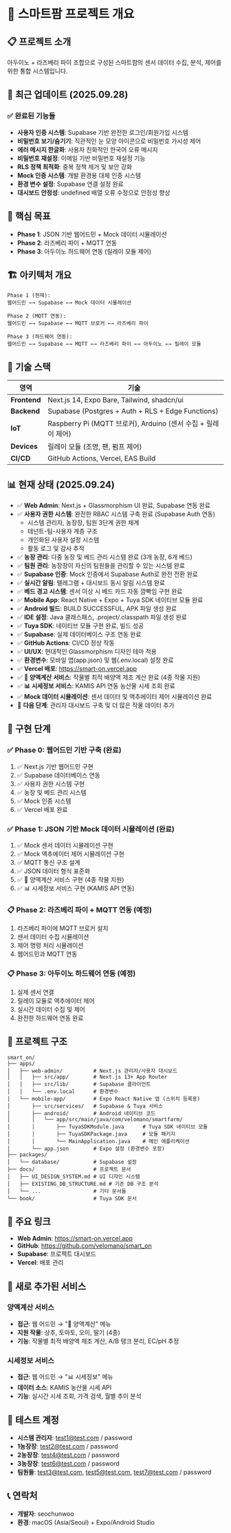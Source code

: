 # 🌱 스마트팜 프로젝트 개요

## 📋 프로젝트 소개

아두이노 + 라즈베리 파이 조합으로 구성된 스마트팜의 센서 데이터 수집, 분석, 제어를 위한 통합 시스템입니다.

## 🚀 최근 업데이트 (2025.09.28)

### ✅ 완료된 기능들
- **사용자 인증 시스템**: Supabase 기반 완전한 로그인/회원가입 시스템
- **비밀번호 보기/숨기기**: 직관적인 눈 모양 아이콘으로 비밀번호 가시성 제어
- **에러 메시지 한글화**: 사용자 친화적인 한국어 오류 메시지
- **비밀번호 재설정**: 이메일 기반 비밀번호 재설정 기능
- **RLS 정책 최적화**: 중복 정책 제거 및 보안 강화
- **Mock 인증 시스템**: 개발 환경용 대체 인증 시스템
- **환경 변수 설정**: Supabase 연결 설정 완료
- **대시보드 안정성**: undefined 배열 오류 수정으로 안정성 향상

## 🎯 핵심 목표

- **Phase 1**: JSON 기반 웹어드민 + Mock 데이터 시뮬레이션
- **Phase 2**: 라즈베리 파이 + MQTT 연동
- **Phase 3**: 아두이노 하드웨어 연동 (릴레이 모듈 제어)

## 🏗️ 아키텍처 개요

```
Phase 1 (현재):
웹어드민 ←→ Supabase ←→ Mock 데이터 시뮬레이션

Phase 2 (MQTT 연동):
웹어드민 ←→ Supabase ←→ MQTT 브로커 ←→ 라즈베리 파이

Phase 3 (하드웨어 연동):
웹어드민 ←→ Supabase ←→ MQTT ←→ 라즈베리 파이 ←→ 아두이노 ←→ 릴레이 모듈
```

## 🔧 기술 스택

| 영역 | 기술 |
|------|------|
| **Frontend** | Next.js 14, Expo Bare, Tailwind, shadcn/ui |
| **Backend** | Supabase (Postgres + Auth + RLS + Edge Functions) |
| **IoT** | Raspberry Pi (MQTT 브로커), Arduino (센서 수집 + 릴레이 제어) |
| **Devices** | 릴레이 모듈 (조명, 팬, 펌프 제어) |
| **CI/CD** | GitHub Actions, Vercel, EAS Build |

## 📊 현재 상태 (2025.09.24)

- ✅ **Web Admin**: Next.js + Glassmorphism UI 완료, Supabase 연동 완료
- ✅ **사용자 권한 시스템**: 완전한 RBAC 시스템 구축 완료 (Supabase Auth 연동)
  - 시스템 관리자, 농장장, 팀원 3단계 권한 체계
  - 테넌트-팀-사용자 계층 구조
  - 개인화된 사용자 설정 시스템
  - 활동 로그 및 감사 추적
- ✅ **농장 관리**: 다중 농장 및 베드 관리 시스템 완료 (3개 농장, 6개 베드)
- ✅ **팀원 관리**: 농장장이 자신의 팀원들을 관리할 수 있는 시스템 완료
- ✅ **Supabase 인증**: Mock 인증에서 Supabase Auth로 완전 전환 완료
- ✅ **실시간 알림**: 텔레그램 + 대시보드 동시 알림 시스템 완료
- ✅ **베드 경고 시스템**: 센서 이상 시 베드 카드 자동 깜빡임 구현 완료
- ✅ **Mobile App**: React Native + Expo + Tuya SDK 네이티브 모듈 완료
- ✅ **Android 빌드**: BUILD SUCCESSFUL, APK 파일 생성 완료
- ✅ **IDE 설정**: Java 클래스패스, .project/.classpath 파일 생성 완료
- ✅ **Tuya SDK**: 네이티브 모듈 구현 완료, 빌드 성공
- ✅ **Supabase**: 실제 데이터베이스 구조 연동 완료
- ✅ **GitHub Actions**: CI/CD 정상 작동
- ✅ **UI/UX**: 현대적인 Glassmorphism 디자인 테마 적용
- ✅ **환경변수**: 모바일 앱(app.json) 및 웹(.env.local) 설정 완료
- ✅ **Vercel 배포**: https://smart-on.vercel.app
- ✅ **🌱 양액계산 서비스**: 작물별 최적 배양액 제조 계산 완료 (4종 작물 지원)
- ✅ **📊 시세정보 서비스**: KAMIS API 연동 농산물 시세 조회 완료
- ✅ **Mock 데이터 시뮬레이션**: 센서 데이터 및 액추에이터 제어 시뮬레이션 완료
- 🚀 **다음 단계**: 관리자 대시보드 구축 및 더 많은 작물 데이터 추가

## 🚀 구현 단계

### ✅ Phase 0: 웹어드민 기반 구축 (완료)
1. ✅ Next.js 기반 웹어드민 구현
2. ✅ Supabase 데이터베이스 연동
3. ✅ 사용자 권한 시스템 구현
4. ✅ 농장 및 베드 관리 시스템
5. ✅ Mock 인증 시스템
6. ✅ Vercel 배포 완료

### ✅ Phase 1: JSON 기반 Mock 데이터 시뮬레이션 (완료)
1. ✅ Mock 센서 데이터 시뮬레이션 구현
2. ✅ Mock 액추에이터 제어 시뮬레이션 구현
3. ✅ MQTT 통신 구조 설계
4. ✅ JSON 데이터 형식 표준화
5. ✅ 🌱 양액계산 서비스 구현 (4종 작물 지원)
6. ✅ 📊 시세정보 서비스 구현 (KAMIS API 연동)

### 📋 Phase 2: 라즈베리 파이 + MQTT 연동 (예정)
1. 라즈베리 파이에 MQTT 브로커 설치
2. 센서 데이터 수집 시뮬레이션
3. 제어 명령 처리 시뮬레이션
4. 웹어드민과 MQTT 연동

### 📋 Phase 3: 아두이노 하드웨어 연동 (예정)
1. 실제 센서 연결
2. 릴레이 모듈로 액추에이터 제어
3. 실시간 데이터 수집 및 제어
4. 완전한 하드웨어 연동 완료

## 📁 프로젝트 구조

```
smart_on/
├── apps/
│   ├── web-admin/          # Next.js 관리자/사용자 대시보드
│   │   ├── src/app/        # Next.js 13+ App Router
│   │   ├── src/lib/        # Supabase 클라이언트
│   │   └── .env.local      # 환경변수
│   └── mobile-app/         # Expo React Native 앱 (스위치 등록용)
│       ├── src/services/   # Supabase & Tuya 서비스
│       ├── android/        # Android 네이티브 코드
│       │   └── app/src/main/java/com/velomano/smartfarm/
│       │       ├── TuyaSDKModule.java      # Tuya SDK 네이티브 모듈
│       │       ├── TuyaSDKPackage.java     # 모듈 패키지
│       │       └── MainApplication.java    # 메인 애플리케이션
│       └── app.json        # Expo 설정 (환경변수 포함)
├── packages/
│   └── database/           # Supabase 설정
├── docs/                   # 프로젝트 문서
│   ├── UI_DESIGN_SYSTEM.md # UI 디자인 시스템
│   ├── EXISTING_DB_STRUCTURE.md # 기존 DB 구조 분석
│   └── ...                 # 기타 문서들
└── book/                   # Tuya SDK 문서
```

## 🔗 주요 링크

- **Web Admin**: https://smart-on.vercel.app
- **GitHub**: https://github.com/velomano/smart_on
- **Supabase**: 프로젝트 대시보드
- **Vercel**: 배포 관리

## 🌱 새로 추가된 서비스

### 양액계산 서비스
- **접근**: 웹 어드민 → "🌱 양액계산" 메뉴
- **지원 작물**: 상추, 토마토, 오이, 딸기 (4종)
- **기능**: 작물별 최적 배양액 제조 계산, A/B 탱크 분리, EC/pH 추정

### 시세정보 서비스  
- **접근**: 웹 어드민 → "📊 시세정보" 메뉴
- **데이터 소스**: KAMIS 농산물 시세 API
- **기능**: 실시간 시세 조회, 가격 검색, 월별 추이 분석

## 🧪 테스트 계정

- **시스템 관리자**: test1@test.com / password
- **1농장장**: test2@test.com / password
- **2농장장**: test4@test.com / password
- **3농장장**: test6@test.com / password
- **팀원들**: test3@test.com, test5@test.com, test7@test.com / password

## 📞 연락처

- **개발자**: seochunwoo
- **환경**: macOS (Asia/Seoul) + Expo/Android Studio
